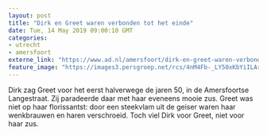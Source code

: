 ```yaml
---
layout: post
title: "Dirk en Greet waren verbonden tot het einde"
date: Tue, 14 May 2019 09:00:10 GMT
categories: 
- utrecht 
- amersfoort 
externe_link: "https://www.ad.nl/amersfoort/dirk-en-greet-waren-verbonden-tot-het-einde~a64ead1e/"
feature_image: "https://images3.persgroep.net/rcs/4nM4Fb-_LY50xKbYiILArqWc7_0/diocontent/148197901/_fitwidth/400/?appId=21791a8992982cd8da851550a453bd7f&quality=0.7"
---
```


Dirk zag Greet voor het eerst halverwege de jaren 50, in de Amersfoortse Langestraat. Zij paradeerde daar met haar eveneens mooie zus. Greet was niet op haar florissantst: door een steekvlam uit de geiser waren haar wenkbrauwen en haren verschroeid. Toch viel Dirk voor Greet, niet voor haar zus.
